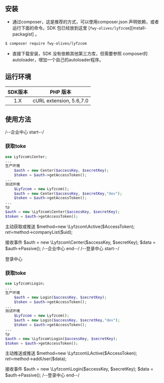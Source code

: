 
## 安装

* 通过composer，这是推荐的方式，可以使用composer.json 声明依赖，或者运行下面的命令。SDK 包已经放到这里 [`fwy-olives/lyfzcom`][install-packagist] 。
```bash
$ composer require fwy-olives/lyfzcom
```
* 直接下载安装，SDK 没有依赖其他第三方库，但需要参照 composer的autoloader，增加一个自己的autoloader程序。

## 运行环境

|  SDK版本 | PHP 版本 |
|:--------------------:|:---------------------------:|
|          1.X         |  cURL extension,   5.6,7.0 |

## 使用方法
/--企业中心 start--/

### 获取toke
```php
use Lyfzcom\Center;
...
生产环境
    $auth = new Center($accessKey, $secretKey);
    $token = $auth->getAccessToken();
...
测试环境
    $Lyfzcom = new Lyfzcom();
    $auth = new Center($accessKey, $secretKey,"dev");
    $token = $auth->getAccessToken();
...
tp
$auth = new \Lyfzcom\Center($accessKey, $secretKey);
$token = $auth->getAccessToken();
```
主动获取或推送
$method=new \Lyfzcom\Active($AccessToken);
$ret=$method->companyList($uid);

接收事件
$auth = new \Lyfzcom\Center($accessKey, $secretKey);
$data = $auth->Passive();
/--企业中心 end--/
/--登录中心 start--/

登录中心
### 获取toke
```php
use Lyfzcom\Login;
...
生产环境
    $auth = new Login($accessKey, $secretKey);
    $token = $auth->getAccessToken();
...
测试环境
    $Lyfzcom = new Lyfzcom();
    $auth = new Login($accessKey, $secretKey,"dev");
    $token = $auth->getAccessToken();
...
tp
$auth = new \Lyfzcom\Login($accessKey, $secretKey);
$token = $auth->getAccessToken();
```
主动推送或推送
$method=new \Lyfzcom\LActive($AccessToken);
$ret=$method->addUser($data);

接收事件
$auth = new \Lyfzcom\Login($accessKey, $secretKey);
$data = $auth->Passive();
/--登录中心 end--/